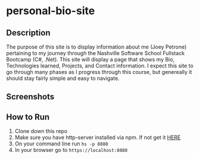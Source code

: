# personal-bio-site

## Description 
The purpose of this site is to display information about me (Joey Petrone) pertaining to my journey through the Nashville Software School Fullstack Bootcamp (C#, .Net). This site will display a page that shows my Bio, Technologies learned, Projects, and Contact information. I expect this site to go through many phases as I progress through this course, but genereally it should stay fairly simple and easy to navigate. 

## Screenshots

## How to Run
1. Clone down this repo
2. Make sure you have http-server installed via npm. If not get it
[HERE](https://www.npmjs.com/package/http-server)
3. On your command line run `hs -p 8080`
4. In your browser go to `https://localhost:8080`
